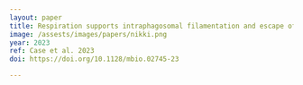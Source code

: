 ```yaml
---
layout: paper
title: Respiration supports intraphagosomal filamentation and escape of Candida albicans from macrophages
image: /assests/images/papers/nikki.png
year: 2023
ref: Case et al. 2023
doi: https://doi.org/10.1128/mbio.02745-23

---
```


